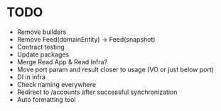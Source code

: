 # TODO
- Remove builders
- Remove Feed(domainEntity) -> Feed(snapshot)
- Contract testing
- Update packages
- Merge Read App & Read Infra?
- Move port param and result closer to usage (VO or just below port)
- DI in infra
- Check naming everywhere
- Redirect to /accounts after successful synchronization
- Auto formatting tool